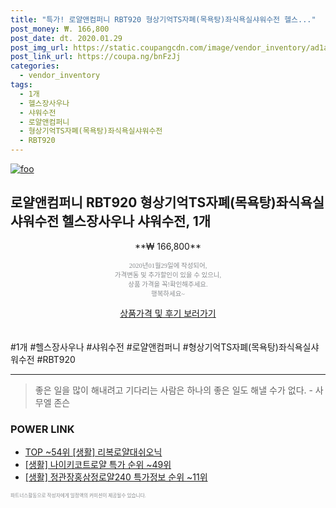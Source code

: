 ```yaml
--- 
title: "특가! 로얄앤컴퍼니 RBT920 형상기억TS자폐(목욕탕)좌식욕실샤워수전 헬스..." 
post_money: ₩. 166,800 
post_date: dt. 2020.01.29 
post_img_url: https://static.coupangcdn.com/image/vendor_inventory/ad1a/c2289acb0c1ae23c3e7633dda4e3e7b2d230d171c84cf9d610bb4e7bf43f.jpg 
post_link_url: https://coupa.ng/bnFzJj 
categories: 
  - vendor_inventory 
tags: 
  - 1개 
  - 헬스장사우나 
  - 샤워수전 
  - 로얄앤컴퍼니 
  - 형상기억TS자폐(목욕탕)좌식욕실샤워수전 
  - RBT920 
--- 
```

[![foo](https://static.coupangcdn.com/image/vendor_inventory/ad1a/c2289acb0c1ae23c3e7633dda4e3e7b2d230d171c84cf9d610bb4e7bf43f.jpg)](https://coupa.ng/bnFzJj) 

## 로얄앤컴퍼니 RBT920 형상기억TS자폐(목욕탕)좌식욕실샤워수전 헬스장사우나 샤워수전, 1개 
<p style="text-align: center;">**₩ 166,800**</p> 
<p style="text-align: center;"><span style="color: #898c8f; font-family: Georgia,Times,serif; font-size: 0.75em;">2020년01월29일에 작성되어, <br>가격변동 및 추가할인이 있을 수 있으니,<br> 상품 가격을 꼭!확인해주세요.<br>행복하세요~</span> 
</p>	 
<div markdown="0" style="text-align: center;"><a href="https://coupa.ng/bnFzJj" class="btn btn--success">상품가격 및 후기 보러가기</a></div> 
<br><br> 
  #1개 #헬스장사우나 #샤워수전 #로얄앤컴퍼니 #형상기억TS자폐(목욕탕)좌식욕실샤워수전 #RBT920 
<hr> 

> 좋은 일을 많이 해내려고 기다리는 사람은 하나의 좋은 일도 해낼 수가 없다. - 사무엘 존슨 


### POWER LINK

* <a href="https://blog.naver.com/fasyy4321/221782912410" target="_blank"> TOP ~54위 [생활] 리복로얄대쉬오닉</a>
* <a href="https://blog.naver.com/sakai111/221785280081" target="_blank"> [생활] 나이키코트로얄 특가 순위 ~49위</a>
* <a href="https://blog.naver.com/sakai111/221777937367" target="_blank"> [생활] 정관장홍삼정로얄240 특가정보 순위 ~11위</a>

<span style="color: #898c8f; font-family: Georgia,Times,serif; font-size: 0.55em;">파트너스활동으로 작성자에게 일정액의 커미션이 제공될수 있습니다.</span> 
